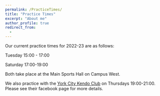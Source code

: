 ```yaml
---
permalink: /PracticeTimes/
title: "Practice Times"
excerpt: "About me"
author_profile: true
redirect_from: 
  - 
---
```


Our current practice times for 2022-23 are as follows:

Tuesday 15:00 - 17:00

Saturday 17:00-19:00

Both take place at the Main Sports Hall on Campus West.

We also practice with the [York City Kendo Club](https://www.facebook.com/YorkKendoClub/?locale=en_GB) on Thursdays 19:00-21:00. Please see their facebook page for more details.

